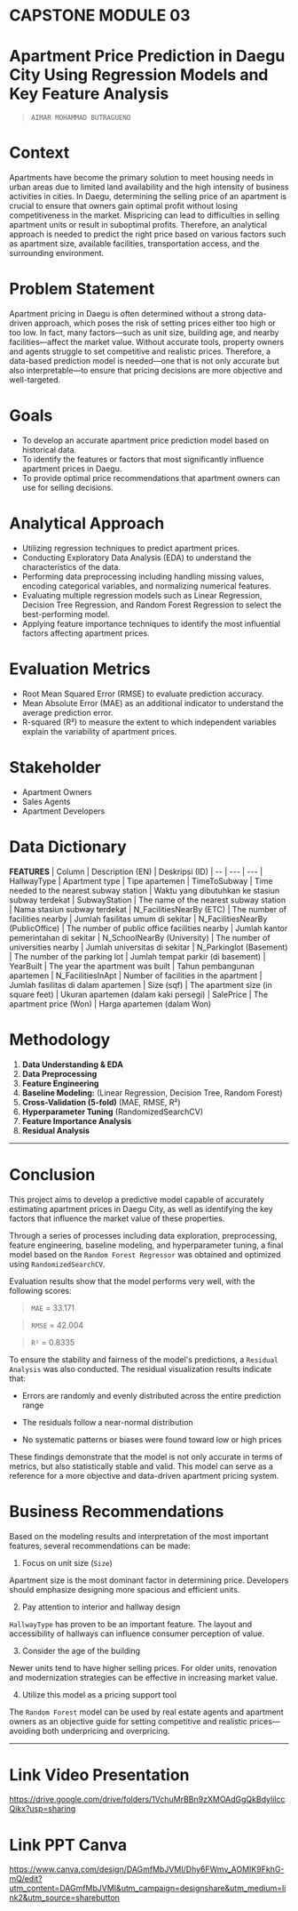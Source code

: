 # CAPSTONE MODULE 03
# Apartment Price Prediction in Daegu City Using Regression Models and Key Feature Analysis
>`AIMAR MOHAMMAD BUTRAGUENO`

# **Context**
Apartments have become the primary solution to meet housing needs in urban areas due to limited land availability and the high intensity of business activities in cities. In Daegu, determining the selling price of an apartment is crucial to ensure that owners gain optimal profit without losing competitiveness in the market. Mispricing can lead to difficulties in selling apartment units or result in suboptimal profits. Therefore, an analytical approach is needed to predict the right price based on various factors such as apartment size, available facilities, transportation access, and the surrounding environment.

# **Problem Statement**
Apartment pricing in Daegu is often determined without a strong data-driven approach, which poses the risk of setting prices either too high or too low. In fact, many factors—such as unit size, building age, and nearby facilities—affect the market value. Without accurate tools, property owners and agents struggle to set competitive and realistic prices. Therefore, a data-based prediction model is needed—one that is not only accurate but also interpretable—to ensure that pricing decisions are more objective and well-targeted.

# **Goals**
- To develop an accurate apartment price prediction model based on historical data.
- To identify the features or factors that most significantly influence apartment prices in Daegu.
- To provide optimal price recommendations that apartment owners can use for selling decisions.

# **Analytical Approach**
- Utilizing regression techniques to predict apartment prices.
- Conducting Exploratory Data Analysis (EDA) to understand the characteristics of the data.
- Performing data preprocessing including handling missing values, encoding categorical variables, and normalizing numerical features.
- Evaluating multiple regression models such as Linear Regression, Decision Tree Regression, and Random Forest Regression to select the best-performing model.
- Applying feature importance techniques to identify the most influential factors affecting apartment prices.

# **Evaluation Metrics**
- Root Mean Squared Error (RMSE) to evaluate prediction accuracy.
- Mean Absolute Error (MAE) as an additional indicator to understand the average prediction error.
- R-squared (R²) to measure the extent to which independent variables explain the variability of apartment prices.

# **Stakeholder**
- Apartment Owners
- Sales Agents
- Apartment Developers

# **Data Dictionary**
**FEATURES**
| Column | Description (EN) | Deskripsi (ID)
| -- | --- | ---
| HallwayType | Apartment type | Tipe apartemen
| TimeToSubway | Time needed to the nearest subway station | Waktu yang dibutuhkan ke stasiun subway terdekat
| SubwayStation | The name of the nearest subway station | Nama stasiun subway terdekat
| N_FacilitiesNearBy (ETC) | The number of facilities nearby | Jumlah fasilitas umum di sekitar
| N_FacilitiesNearBy (PublicOffice) | The number of public office facilities nearby | Jumlah kantor pemerintahan di sekitar
| N_SchoolNearBy (University) | The number of universities nearby | Jumlah universitas di sekitar
| N_Parkinglot (Basement) | The number of the parking lot | Jumlah tempat parkir (di basement)
| YearBuilt | The year the apartment was built | Tahun pembangunan apartemen
| N_FacilitiesInApt | Number of facilities in the apartment | Jumlah fasilitas di dalam apartemen
| Size (sqf) | The apartment size (in square feet) | Ukuran apartemen (dalam kaki persegi)
| SalePrice | The apartment price (Won) | Harga apartemen (dalam Won)

# **Methodology**
1. **Data Understanding & EDA**
2. **Data Preprocessing**
3. **Feature Engineering**
4. **Baseline Modeling:** (Linear Regression, Decision Tree, Random Forest)
5. **Cross-Validation (5-fold)** (MAE, RMSE, R²)
6. **Hyperparameter Tuning** (RandomizedSearchCV)
7. **Feature Importance Analysis**
8. **Residual Analysis**

---

# **Conclusion**
This project aims to develop a predictive model capable of accurately estimating apartment prices in Daegu City, as well as identifying the key factors that influence the market value of these properties.

Through a series of processes including data exploration, preprocessing, feature engineering, baseline modeling, and hyperparameter tuning, a final model based on the `Random Forest Regressor` was obtained and optimized using `RandomizedSearchCV`.

Evaluation results show that the model performs very well, with the following scores:
> `MAE` = 33.171

> `RMSE` = 42.004

> `R²` = 0.8335

To ensure the stability and fairness of the model's predictions, a `Residual Analysis` was also conducted. The residual visualization results indicate that:
- Errors are randomly and evenly distributed across the entire prediction range

- The residuals follow a near-normal distribution

- No systematic patterns or biases were found toward low or high prices

These findings demonstrate that the model is not only accurate in terms of metrics, but also statistically stable and valid.
This model can serve as a reference for a more objective and data-driven apartment pricing system.

# **Business Recommendations**
Based on the modeling results and interpretation of the most important features, several recommendations can be made:

1. Focus on unit size (`Size`)

  Apartment size is the most dominant factor in determining price. Developers should emphasize designing more spacious and efficient units.

2. Pay attention to interior and hallway design

  `HallwayType` has proven to be an important feature. The layout and accessibility of hallways can influence consumer perception of value.

3. Consider the age of the building

  Newer units tend to have higher selling prices. For older units, renovation and modernization strategies can be effective in increasing market value.

4. Utilize this model as a pricing support tool

  The `Random Forest` model can be used by real estate agents and apartment owners as an objective guide for setting competitive and realistic prices—avoiding both underpricing and overpricing.
  
---

# Link Video Presentation
https://drive.google.com/drive/folders/1VchuMrBBn9zXMOAdGgQkBdylilccQikx?usp=sharing

# Link PPT Canva
https://www.canva.com/design/DAGmfMbJVMI/Dhy6FWmv_AOMIK9FkhG-mQ/edit?utm_content=DAGmfMbJVMI&utm_campaign=designshare&utm_medium=link2&utm_source=sharebutton
